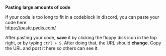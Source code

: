 **Pasting large amounts of code**

If your code is too long to fit in a codeblock in discord, you can paste your code here:  
https://paste.pydis.com/

After pasting your code, **save** it by clicking the floppy disk icon in the top right, or by typing `ctrl + S`. After doing that, the URL should **change**. Copy the URL and post it here so others can see it.
